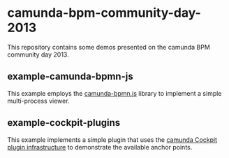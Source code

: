 # camunda-bpm-community-day-2013

This repository contains some demos presented on the camunda BPM community day 2013.


## example-camunda-bpmn-js

This example employs the [camunda-bpmn.js](https://github.com/camunda/camunda-bpmn.js) library to implement a simple multi-process viewer.


## example-cockpit-plugins

This example implements a simple plugin that uses the [camunda Cockpit plugin infrastructure](http://docs.camunda.org/latest/guides/user-guide/#cockpit-plugins) to demonstrate the available anchor points.
